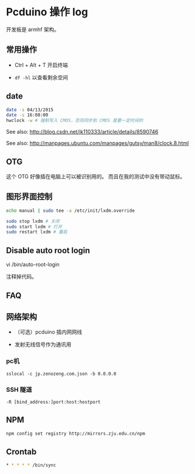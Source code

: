 # Pcduino 操作 log

开发板是 armhf 架构。

## 常用操作

- Ctrl + Alt + T 开启终端

- `df -hl` 以查看剩余空间

## date

```bash
date -s 04/13/2015
date -s 16:08:00
hwclock -w # 强制写入 CMOS，否则同步到 CMOS 是要一定时间的
```

See also: http://blog.csdn.net/jk110333/article/details/8590746

See also: http://manpages.ubuntu.com/manpages/gutsy/man8/clock.8.html

## OTG

这个 OTG 好像插在电脑上可以被识别用的。
而且在我的测试中没有带动鼠标。

## 图形界面控制

```bash
echo manual | sudo tee -a /etc/init/lxdm.override
```

```bash
sudo stop lxdm # 关闭
sudo start lxdm # 打开
sudo restart lxdm # 重启
```

## Disable auto root login

vi /bin/auto-root-login

注释掉代码。

## FAQ

## 网络架构

- （可选）pcduino 插内网网线

- 发射无线信号作为通讯用

### pc机

```
sslocal -c jp.zenozeng.com.json -b 0.0.0.0
```

### SSH 隧道

```
-R [bind_address:]port:host:hostport
```

## NPM

```bash
npm config set registry http://mirrors.zju.edu.cn/npm
```

## Crontab

```bash
* * * * * /bin/sync
```
